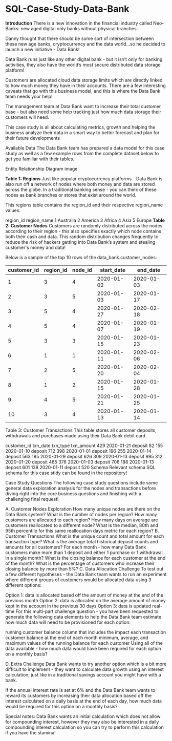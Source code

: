 # SQL-Case-Study-Data-Bank

**Introduction** There is a new innovation in the financial industry called Neo-Banks: new aged digital only banks without physical branches.

Danny thought that there should be some sort of intersection between these new age banks, cryptocurrency and the data world…so he decided to launch a new initiative - Data Bank!

Data Bank runs just like any other digital bank - but it isn’t only for banking activities, they also have the world’s most secure distributed data storage platform!

Customers are allocated cloud data storage limits which are directly linked to how much money they have in their accounts. There are a few interesting caveats that go with this business model, and this is where the Data Bank team needs your help!

The management team at Data Bank want to increase their total customer base - but also need some help tracking just how much data storage their customers will need.

This case study is all about calculating metrics, growth and helping the business analyze their data in a smart way to better forecast and plan for their future developments

Available Data
The Data Bank team has prepared a data model for this case study as well as a few example rows from the complete dataset below to get you familiar with their tables.

Entity Relationship Diagram
image

**Table 1: Regions**
Just like popular cryptocurrency platforms - Data Bank is also run off a network of nodes where both money and data are stored across the globe. In a traditional banking sense - you can think of these nodes as bank branches or stores that exist around the world.

This regions table contains the region_id and their respective region_name values.

region_id	region_name
1	Australia
2	America
3	Africa
4	Asia
5	Europe
**Table 2: Customer Nodes**
Customers are randomly distributed across the nodes according to their region - this also specifies exactly which node contains both their cash and data. This random distribution changes frequently to reduce the risk of hackers getting into Data Bank’s system and stealing customer's money and data!

Below is a sample of the top 10 rows of the data_bank.customer_nodes:

|customer_id	|region_id	|node_id	|start_date	|end_date|
|-------|-----------|---------|-----------|--------|
|1|3	|4	|2020-01-02	|2020-01-03|
|2|3	|5	|2020-01-03	|2020-01-17|
|3|5	|4	|2020-01-27	|2020-02-18|
|4|5	|4	|2020-01-07	|2020-01-19|
|5|3	|3	|2020-01-15	|2020-01-23|
|6|1	|1	|2020-01-11	|2020-02-06|
|7|2	|5	|2020-01-20	|2020-02-04|
|8|1	|2	|2020-01-15	|2020-01-28|
|9|4	|5	|2020-01-21	|2020-01-25|
|10|3	|4	|2020-01-13	|2020-01-14|
Table 3: Customer Transactions
This table stores all customer deposits, withdrawals and purchases made using their Data Bank debit card.

customer_id	txn_date	txn_type	txn_amount
429	2020-01-21	deposit	82
155	2020-01-10	deposit	712
398	2020-01-01	deposit	196
255	2020-01-14	deposit	563
185	2020-01-29	deposit	626
309	2020-01-13	deposit	995
312	2020-01-20	deposit	485
376	2020-01-03	deposit	706
188	2020-01-13	deposit	601
138	2020-01-11	deposit	520
Schema
Relevant schema SQL schema for this case stidy can be found in the repository!

Case Study Questions The following case study questions include some general data exploration analysis for the nodes and transactions before diving right into the core business questions and finishing with a challenging final request!

A. Customer Nodes Exploration
How many unique nodes are there on the Data Bank system?
What is the number of nodes per region?
How many customers are allocated to each region?
How many days on average are customers reallocated to a different node?
What is the median, 80th and 95th percentile for this same reallocation days metric for each region?
B. Customer Transactions
What is the unique count and total amount for each transaction type?
What is the average total historical deposit counts and amounts for all customers?
For each month - how many Data Bank customers make more than 1 deposit and either 1 purchase or 1 withdrawal in a single month?
What is the closing balance for each customer at the end of the month?
What is the percentage of customers who increase their closing balance by more than 5%?
C. Data Allocation Challenge
To test out a few different hypotheses - the Data Bank team wants to run an experiment where different groups of customers would be allocated data using 3 different options:

Option 1: data is allocated based off the amount of money at the end of the previous month
Option 2: data is allocated on the average amount of money kept in the account in the previous 30 days
Option 3: data is updated real-time
For this multi-part challenge question - you have been requested to generate the following data elements to help the Data Bank team estimate how much data will need to be provisioned for each option:

running customer balance column that includes the impact each transaction
customer balance at the end of each month
minimum, average, and maximum values of the running balance for each customer
Using all of the data available - how much data would have been required for each option on a monthly basis?

D. Extra Challenge
Data Bank wants to try another option which is a bit more difficult to implement - they want to calculate data growth using an interest calculation, just like in a traditional savings account you might have with a bank.

If the annual interest rate is set at 6% and the Data Bank team wants to reward its customers by increasing their data allocation based off the interest calculated on a daily basis at the end of each day, how much data would be required for this option on a monthly basis?

Special notes:
Data Bank wants an initial calculation which does not allow for compounding interest, however they may also be interested in a daily compounding interest calculation so you can try to perform this calculation if you have the stamina!
